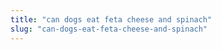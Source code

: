 ```yaml
---
title: "can dogs eat feta cheese and spinach"
slug: "can-dogs-eat-feta-cheese-and-spinach"
---
```


